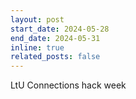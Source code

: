```yaml
---
layout: post
start_date: 2024-05-28
end_date: 2024-05-31
inline: true
related_posts: false
---
```


LtU Connections hack week
